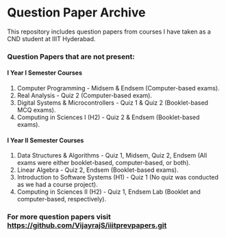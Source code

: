 # Question Paper Archive

This repository includes question papers from courses I have taken as a CND student at IIIT Hyderabad.

### Question Papers that are not present:

#### I Year I Semester Courses
1. Computer Programming - Midsem & Endsem (Computer-based exams).
2. Real Analysis - Quiz 2 (Computer-based exam).
3. Digital Systems & Microcontrollers - Quiz 1 & Quiz 2 (Booklet-based MCQ exams).
4. Computing in Sciences I (H2) - Quiz 2 & Endsem (Booklet-based exams).

#### I Year II Semester Courses
1. Data Structures & Algorithms - Quiz 1, Midsem, Quiz 2, Endsem (All exams were either booklet-based, computer-based, or both).
2. Linear Algebra - Quiz 2, Endsem (Booklet-based exams).
3. Introduction to Software Systems (H1) - Quiz 1 (No quiz was conducted as we had a course project).
4. Computing in Sciences II (H2) - Quiz 1, Endsem Lab (Booklet and computer-based, respectively).

### For more question papers visit https://github.com/VijayrajS/iiitprevpapers.git
